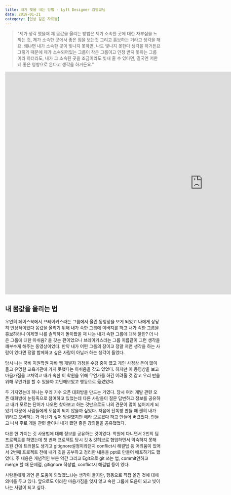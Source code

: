 ```yaml
---
title: 내가 빛을 내는 방법 - Lyft Designer 김영교님
date: 2019-01-21
category: [인상 깊은 자료들]
---
```


> "제가 생각 했을때 제 몸값을 올리는 방법은 제가 소속한 곳에 대한 자부심을 느끼는 것, 제가 소속한 곳에서 좋은 점을 보는것 그리고 홍보하는 거라고 생각을 해요. 왜냐면 내가 소속한 곳이 빛나지 못하면, 나도 빛나지 못한다 생각을 하거든요 그렇기 때문에 제가 소속되어있는 그룹이 작은 그룹이고 인정 받지 못하는 그룹이라 하더라도, 내가 그 소속된 곳을 조금이라도 빛내 줄 수 있다면, 결국엔 저한테 좋은 영향으로 온다고 생각을 하거든요."

<iframe width="1280" height="720" src="https://www.youtube.com/embed/47DGBypqadk" frameborder="0" allow="accelerometer; autoplay; encrypted-media; gyroscope; picture-in-picture" allowfullscreen></iframe>

## 내 몸값을 올리는 법

우연히 페이스북에서 브레이커스라는 그룹에서 올린 동영상을 보게 되었고 나에게 상당히 인상적이었다 몸값을 올리기 위해 내가 속한 그룹에 이바지를 하고 내가 속한 그룹을 홍보하라니 이제껏 나를 솔직하게 돌아봤을 때 나는 내가 속한 그룹에 대해 불만? 더 나은 그룹에 대한 아쉬움? 을 갖는 편이었으나 브레이커스라는 그룹 이름같이 그런 생각을 깨부수게 해주는 동영상이었다. 만약 내가 어떤 그룹의 장이고 정말 저런 생각을 하는 사람이 있다면 정말 함께하고 싶은 사람이 아닐까 하는 생각이 들었다.

당시 나는 국비 지원학원 자바 웹 개발자 과정을 수강 중이 였고 개인 사정상 돈이 많이 들고 유명한 교육기관에 가지 못했다는 아쉬움을 갖고 있었다. 하지만 이 동영상을 보고 마음가짐을 고쳐먹고 내가 속한 이 학원을 위해 무언가를 하긴 어려울 것 같고 우리 반을 위해 무언가를 할 수 있을까 고민해보았고 행동으로 옮겼었다.

두 가지였는데 하나는 우리 기수 오픈 대화방을 만드는 거였다. 당시 여러 개발 관련 오픈 대화방에 눈팅족으로 참여하고 있었는데 다른 사람들이 질문 답변하고 정보를 공유하고 내가 모르는 단어가 나오면 찾아보고 하는 것만으로도 나의 견문이 많이 넓어지게 되었기 때문에 사람들에게 도움이 되지 않을까 싶었다. 처음에 단톡방 만들 때 괜히 내가 뭐라고 오버하는 거 아닌가 싶어 망설였지만 에라 모르겠다 하고 만들어 버렸었다. 만들고 나서 주로 개발 관련 글이나 내가 봤던 좋은 강의들을 공유했었다.

다른 한 가지는 깃 사용법에 대해 정보를 공유하는 것이었다. 학원에 다니면서 2번의 팀 프로젝트를 하였는데 첫 번째 프로젝트 당시 깃 & 깃허브로 협업하면서 익숙하지 못해 조원 간에 트러블도 생기고 gitignore설정이라던지 conflict시 해결법 등 어려움이 있어서 2번째 프로젝트 전에 내가 깃을 공부하고 정리한 내용을 ppt로 만들어 배포하기도 했었다. 주 내용은 개념적인 부분 약간 그리고 Egit으로 git 쓰는 법, commit안하고 merge 할 때 문제점, gitignore 작성법, conflict시 해결법 등이 였다.

사람들에게 과연 큰 도움이 되었겠느냐는 생각이 들지만, 행동으로 직접 옮긴 것에 대해 의미를 두고 있다. 앞으로도 이러한 마음가짐을 잊지 않고 속한 그룹에 도움이 되고 빛이 나는 사람이 되고 싶다.